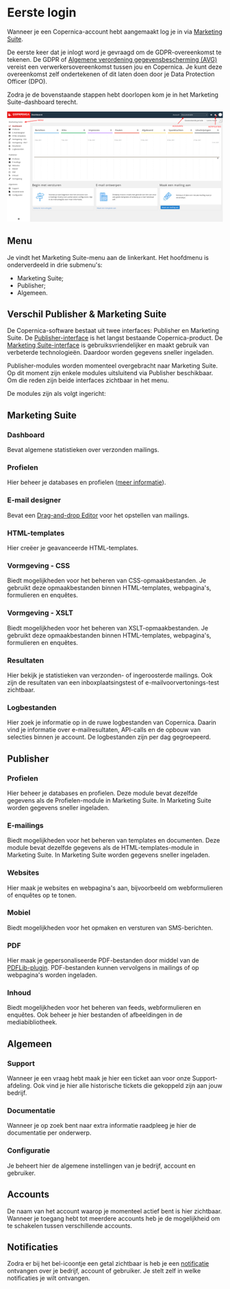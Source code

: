 # Eerste login
Wanneer je een Copernica-account hebt aangemaakt log je in via [Marketing Suite](https://ms.copernica.com). 

De eerste keer dat je inlogt word je gevraagd om de GDPR-overeenkomst te tekenen. De GDPR of [Algemene verordening gegevensbescherming (AVG)](https://autoriteitpersoonsgegevens.nl/nl/onderwerpen/avg-europese-privacywetgeving) vereist een verwerkersovereenkomst tussen jou en Copernica. Je kunt deze overeenkomst zelf ondertekenen of dit laten doen door je Data Protection Officer (DPO).

Zodra je de bovenstaande stappen hebt doorlopen kom je in het Marketing Suite-dashboard terecht.

![Marketing Suite-dashboard](../images/nl/copernicadashboard.png)

## Menu
Je vindt het Marketing Suite-menu aan de linkerkant. Het hoofdmenu is onderverdeeld in drie submenu's: 

* Marketing Suite;
* Publisher;
* Algemeen.

## Verschil Publisher & Marketing Suite
De Copernica-software bestaat uit twee interfaces: Publisher en Marketing Suite. De [Publisher-interface](https://publisher.copernica.com) is het langst bestaande Copernica-product. De [Marketing Suite-interface](https://ms.copernica.com) is gebruiksvriendelijker en maakt gebruik van verbeterde technologieën. Daardoor worden gegevens sneller ingeladen.

Publisher-modules worden momenteel overgebracht naar Marketing Suite. Op dit moment zijn enkele modules uitsluitend via Publisher beschikbaar. Om die reden zijn beide interfaces zichtbaar in het menu.

De modules zijn als volgt ingericht:

## Marketing Suite

### Dashboard
Bevat algemene statistieken over verzonden mailings.

### Profielen 
Hier beheer je databases en profielen ([meer informatie](./database-profiles)).

### E-mail designer
Bevat een [Drag-and-drop Editor](https://ms.copernica.com/#/templates) voor het opstellen van mailings.

### HTML-templates
Hier creëer je geavanceerde HTML-templates.

### Vormgeving - CSS
Biedt mogelijkheden voor het beheren van CSS-opmaakbestanden. Je gebruikt deze opmaakbestanden binnen HTML-templates, webpagina's, formulieren en enquêtes.

### Vormgeving - XSLT
Biedt mogelijkheden voor het beheren van XSLT-opmaakbestanden. Je gebruikt deze opmaakbestanden binnen HTML-templates, webpagina's, formulieren en enquêtes.

### Resultaten
Hier bekijk je statistieken van verzonden- of ingeroosterde mailings. Ook zijn de resultaten van een inboxplaatsingstest of e-mailvoorvertonings-test zichtbaar.

### Logbestanden
Hier zoek je informatie op in de ruwe logbestanden van Copernica. Daarin vind je informatie over e-mailresultaten, API-calls en de opbouw van selecties binnen je account. De logbestanden zijn per dag gegroepeerd.

## Publisher

### Profielen
Hier beheer je databases en profielen. Deze module bevat dezelfde gegevens als de Profielen-module in Marketing Suite. In Marketing Suite worden gegevens sneller ingeladen.

### E-mailings
Biedt mogelijkheden voor het beheren van templates en documenten. Deze module bevat dezelfde gegevens als de HTML-templates-module in Marketing Suite. In Marketing Suite worden gegevens sneller ingeladen.

### Websites
Hier maak je websites en webpagina's aan, bijvoorbeeld om webformulieren of enquêtes op te tonen.

### Mobiel
Biedt mogelijkheden voor het opmaken en versturen van SMS-berichten.

### PDF
Hier maak je gepersonaliseerde PDF-bestanden door middel van de [PDFLib-plugin](./pdf-document). PDF-bestanden kunnen vervolgens in mailings of op webpagina's worden ingeladen.

### Inhoud
Biedt mogelijkheden voor het beheren van feeds, webformulieren en enquêtes. Ook beheer je hier bestanden of afbeeldingen in de mediabibliotheek.

## Algemeen

### Support
Wanneer je een vraag hebt maak je hier een ticket aan voor onze Support-afdeling. Ook vind je hier alle historische tickets die gekoppeld zijn aan jouw bedrijf.

### Documentatie
Wanneer je op zoek bent naar extra informatie raadpleeg je hier de documentatie per onderwerp.

### Configuratie
Je beheert hier de algemene instellingen van je bedrijf, account en gebruiker.

## Accounts
De naam van het account waarop je momenteel actief bent is hier zichtbaar. Wanneer je toegang hebt tot meerdere accounts heb je de mogelijkheid om te schakelen tussen verschillende accounts.

## Notificaties
Zodra er bij het bel-icoontje een getal zichtbaar is heb je een [notificatie](./notifications) ontvangen over je bedrijf, account of gebruiker. Je stelt zelf in welke notificaties je wilt ontvangen.
